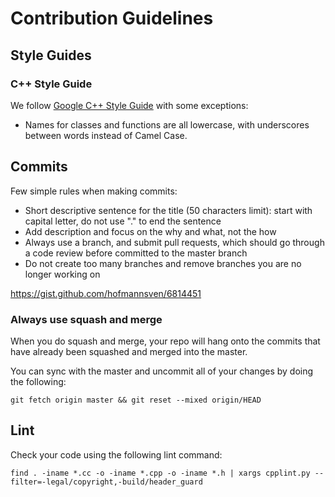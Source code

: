 # Contribution Guidelines

## Style Guides

### C++ Style Guide

We follow [Google C++ Style Guide](https://google.github.io/styleguide/cppguide.html) with some exceptions:

* Names for classes and functions are all lowercase, with underscores between words instead of Camel Case.

## Commits

Few simple rules when making commits:

* Short descriptive sentence for the title (50 characters limit): start with capital letter, do not use "." to end the sentence
* Add description and focus on the why and what, not the how
* Always use a branch, and submit pull requests, which should go through a code review before committed to the master branch
* Do not create too many branches and remove branches you are no longer working on

https://gist.github.com/hofmannsven/6814451

### Always use squash and merge

When you do squash and merge, your repo will hang onto the commits that have already been squashed and merged into the master.

You can sync with the master and uncommit all of your changes by doing the following:

```
git fetch origin master && git reset --mixed origin/HEAD
```

## Lint

Check your code using the following lint command:

```
find . -iname *.cc -o -iname *.cpp -o -iname *.h | xargs cpplint.py --filter=-legal/copyright,-build/header_guard
```
